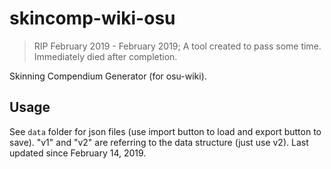 # skincomp-wiki-osu

> RIP February 2019 - February 2019; A tool created to pass some time. Immediately died after completion.

Skinning Compendium Generator (for osu-wiki).

## Usage

See `data` folder for json files (use import button to load and export button to save). "v1" and "v2" are referring to the data structure (just use v2). Last updated since February 14, 2019.
